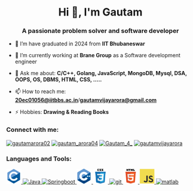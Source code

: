 <h1 align="center">Hi 👋, I'm Gautam</h1>
<h3 align="center">A passionate problem solver and software developer</h3>

- 🔭 I’m have graduated in 2024 from **IIT Bhubaneswar**

- 🌱 I’m currently working at **Brane Group** as a Software development engineer

<!-- - 👨‍💻 All of my projects are available at [https://github.com/swetakumari04](https://github.com/swetakumari04) -->

- 💬 Ask me about: **C/C++, Golang, JavaScript, MongoDB, Mysql, DSA, OOPS, OS, DBMS, HTML, CSS, .....**

- 📫 How to reach me: **20ec01056@iitbbs.ac.in**/**gautamvijayarora@gmail.com**

- ⚡ Hobbies: **Drawing & Reading Books**

<h3 align="left">Connect with me:</h3>
<p align="left">
<a href="https://linkedin.com/in/gautamarora02" target="blank"><img align="center" src="https://raw.githubusercontent.com/rahuldkjain/github-profile-readme-generator/master/src/images/icons/Social/linked-in-alt.svg" alt="gautamarora02" height="30" width="40" /></a>
<a href="https://instagram.com/gautam_arora04" target="blank"><img align="center" src="https://raw.githubusercontent.com/rahuldkjain/github-profile-readme-generator/master/src/images/icons/Social/instagram.svg" alt="gautam_arora04" height="30" width="40" /></a>
<a href="https://www.leetcode.com/Gautam_4_/" target="blank"><img align="center" src="https://raw.githubusercontent.com/rahuldkjain/github-profile-readme-generator/master/src/images/icons/Social/leet-code.svg" alt="Gautam_4_" height="30" width="40" /></a>
<a href="https://auth.geeksforgeeks.org/user/gautamvijayarora/" target="blank"><img align="center" src="https://raw.githubusercontent.com/rahuldkjain/github-profile-readme-generator/master/src/images/icons/Social/geeks-for-geeks.svg" alt="gautamvijayarora" height="30" width="40" /></a>
</p>

<h3 align="left">Languages and Tools:</h3>
<p align="left"> <a href="https://www.cprogramming.com/" target="_blank" rel="noreferrer"> <img src="https://raw.githubusercontent.com/devicons/devicon/master/icons/c/c-original.svg" alt="c" width="40" height="40"/> </a> <a href="https://www.java.com/en/" target="_blank" rel="noreferrer"> <img src="https://static.javatpoint.com/core/images/java-logo1.png" alt="Java" width="40" height="40"/> </a> <a href="https://www.java.com/en/" target="_blank" rel="noreferrer"> <img src="https://spring.io/img/logos/spring-initializr.svg" alt="Springboot" width="40" height="40"/> </a> <a href="https://www.w3schools.com/cpp/" target="_blank" rel="noreferrer"> <img src="https://raw.githubusercontent.com/devicons/devicon/master/icons/cplusplus/cplusplus-original.svg" alt="cplusplus" width="40" height="40"/> </a> <a href="https://www.w3schools.com/css/" target="_blank" rel="noreferrer"> <img src="https://raw.githubusercontent.com/devicons/devicon/master/icons/css3/css3-original-wordmark.svg" alt="css3" width="40" height="40"/> </a> <a href="https://git-scm.com/" target="_blank" rel="noreferrer"> <img src="https://www.vectorlogo.zone/logos/git-scm/git-scm-icon.svg" alt="git" width="40" height="40"/> </a> <a href="https://www.w3.org/html/" target="_blank" rel="noreferrer"> <img src="https://raw.githubusercontent.com/devicons/devicon/master/icons/html5/html5-original-wordmark.svg" alt="html5" width="40" height="40"/> </a> <a href="https://developer.mozilla.org/en-US/docs/Web/JavaScript" target="_blank" rel="noreferrer"> <img src="https://raw.githubusercontent.com/devicons/devicon/master/icons/javascript/javascript-original.svg" alt="javascript" width="40" height="40"/> </a> <a href="https://www.mathworks.com/" target="_blank" rel="noreferrer"> <img src="https://upload.wikimedia.org/wikipedia/commons/2/21/Matlab_Logo.png" alt="matlab" width="40" height="40"/> </a> 
</p>
